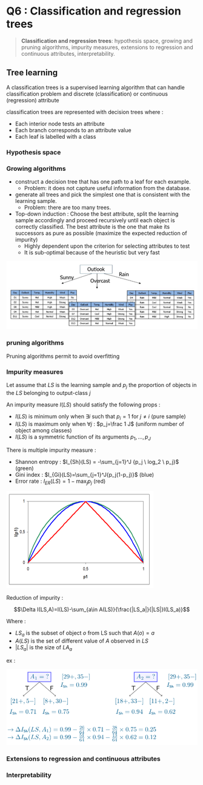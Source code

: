 # Q6 : Classification and regression trees

> **Classification and regression trees**: hypothesis space, growing and pruning algorithms, impurity measures, extensions to regression and continuous attributes, interpretability.

## Tree learning

A classification trees is a supervised learning algorithm that can handle classification problem and discrete (classification) or continuous (regression) attribute

classification trees are represented with decision trees where :
- Each interior node tests an attribute
- Each branch corresponds to an attribute value
- Each leaf is labelled with a class

### Hypothesis space

### Growing algorithms

- construct a decision tree that has one path to a leaf for each example.
	- Problem: it does not capture useful information from the database.
- generate all trees and pick the simplest one that is consistent with the learning sample.
	- Problem: there are too many trees.
- Top-down induction : Choose the best attribute, split the learning sample accordingly and proceed recursively until each object is correctly classified. The best attribute is the one that make its successors as pure as possible (maximize the expected reduction of impurity)
	- Highly dependent upon the criterion for selecting attributes to test
	- It is sub-optimal because of the heuristic but very fast

![](attachments/Pasted%20image%2020231005110349.png)

### pruning algorithms

Pruning algorithms permit to avoid overfitting

### Impurity measures

Let assume that $LS$ is the learning sample and $p_j$ the proportion of objects in the $LS$ belonging to output-class $j$

An impurity measure $I(LS)$ should satisfy the following props :
- $I(LS)$ is minimum only when $\exists i$ such that $p_i=1$ for $j\ne i$ (pure sample)
- $I(LS)$ is maximum only when $\forall j$ : $p_j=\frac 1 J$ (uniform number of object among classes)
- $I(LS)$ is a symmetric function of its arguments $p_1,...,p_J$

There is multiple impurity measure :
- Shannon entropy : $I_{Sh}(LS) = -\sum_{j=1}^J {p_j \ log_2 \ p_j}$ (green)
- Gini index : $I_{Gi}(LS)=\sum_{j=1}^J{p_j(1-p_j)}$ (blue)
- Error rate : $I_{ER}(LS) = 1 - \max_j {p_j}$ (red)

![](attachments/Pasted%20image%2020231005111756.png)

Reduction of impurity :

$$\Delta I(LS,A)=I(LS)-\sum_{a\in A(LS)}{\frac{|LS_a|}{|LS|}I(LS_a)}$$

Where : 
- $LS_a$ is the subset of object $o$ from LS such that $A(o) = a$
- $A(LS)$ is the set of different value of $A$ observed in $LS$
- $|LS_a|$ is the size of $LA_a$

ex :

![](attachments/Pasted%20image%2020231005113702.png)

### Extensions to regression and continuous attributes

### Interpretability
